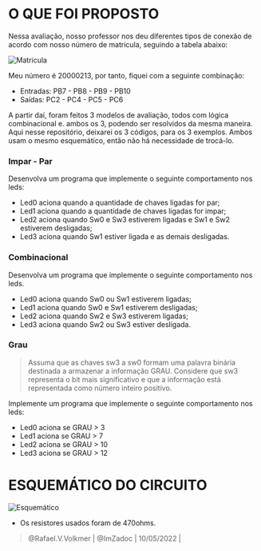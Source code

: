 
# O QUE FOI PROPOSTO

Nessa avaliação, nosso professor nos deu diferentes tipos de conexão de acordo com nosso número de matricula, seguindo a tabela abaixo:

![Matricula](https://i.imgur.com/VfFv5Kb.png)

Meu número é 20000213, por tanto, fiquei com a seguinte combinação:

- Entradas: PB7 - PB8 - PB9 - PB10
- Saídas: PC2 - PC4 - PC5 - PC6

A partir daí, foram feitos 3 modelos de avaliação, todos com lógica combinacional e. ambos os 3, podendo ser resolvidos da mesma maneira. Aqui nesse repositório, deixarei os 3 códigos, para os 3 exemplos. Ambos usam o mesmo esquemático, então não há necessidade de trocá-lo.

### Impar - Par

Desenvolva um programa que implemente o seguinte comportamento nos leds:

- Led0 aciona quando a quantidade de chaves ligadas for par;
- Led1 aciona quando a quantidade de chaves ligadas for impar;
- Led2 aciona quando Sw0 e Sw3 estiverem ligadas e Sw1 e Sw2 estiverem desligadas;
- Led3 aciona quando Sw1 estiver ligada e as demais desligadas.

### Combinacional

Desenvolva um programa que implemente o seguinte comportamento nos leds.

- Led0 aciona quando Sw0 ou Sw1 estiverem ligadas;
- Led1 aciona quando Sw0 e Sw1 estiverem desligadas;
- Led2 aciona quando Sw2 e Sw3 estiverem ligadas;
- Led3 aciona quando Sw2 ou Sw3 estiver desligada.

### Grau

> Assuma que as chaves sw3 a sw0 formam uma palavra binária destinada a armazenar a informação GRAU. Considere que sw3 representa o bit mais significativo e que a informação está representada como número inteiro positivo.

Implemente um programa que implemente o seguinte comportamento nos leds:

- Led0 aciona se GRAU > 3
- Led1 aciona se GRAU > 7
- Led2 aciona se GRAU > 10
- Led3 aciona se GRAU > 12

# ESQUEMÁTICO DO CIRCUITO
![Esquemático](https://i.imgur.com/g4n8xHx.png)
- Os resistores usados foram de 470ohms.

> @Rafael.V.Volkmer | @ImZadoc | 10/05/2022 |
